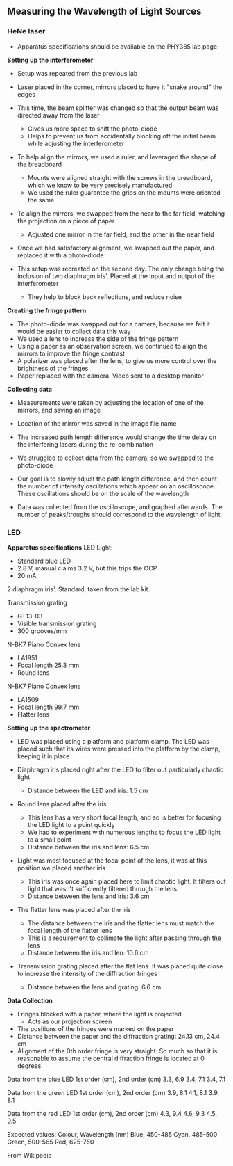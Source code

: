 ## Measuring the Wavelength of Light Sources

### HeNe laser

- Apparatus specifications should be available on the PHY385 lab page

**Setting up the interferometer**

- Setup was repeated from the previous lab

- Laser placed in the corner, mirrors placed to have it "snake around" the edges

- This time, the beam splitter was changed so that the output beam was directed away from the laser
	- Gives us more space to shift the photo-diode
	- Helps to prevent us from accidentally blocking off the initial beam while adjusting the interferometer

- To help align the mirrors, we used a ruler, and leveraged the shape of the breadboard
	- Mounts were aligned straight with the screws in the breadboard, which we know to be very precisely manufactured
	- We used the ruler guarantee the grips on the mounts were oriented the same

- To align the mirrors, we swapped from the near to the far field, watching the projection on a piece of paper
	- Adjusted one mirror in the far field, and the other in the near field

- Once we had satisfactory alignment, we swapped out the paper, and replaced it with a photo-diode

- This setup was recreated on the second day. The only change being the inclusion of two diaphragm iris'. Placed at the input and output of the interferometer
	- They help to block back reflections, and reduce noise

**Creating the fringe pattern**
- The photo-diode was swapped out for a camera, because we felt it would be easier to collect data this way
- We used a lens to increase the side of the fringe pattern
- Using a paper as an observation screen, we continued to align the mirrors to improve the fringe contrast
- A polarizer was placed after the lens, to give us more control over the brightness of the fringes
- Paper replaced with the camera. Video sent to a desktop monitor

**Collecting data**
- Measurements were taken by adjusting the location of one of the mirrors, and saving an image
- Location of the mirror was saved in the image file name
- The increased path length difference would change the time delay on the interfering lasers during the re-combination

- We struggled to collect data from the camera, so we swapped to the photo-diode
- Our goal is to slowly adjust the path length difference, and then count the number of intensity oscillations which appear on an oscilloscope. These oscillations should be on the scale of the wavelength
- Data was collected from the oscilloscope, and graphed afterwards. The number of peaks/troughs should correspond to the wavelength of light

### LED

**Apparatus specifications**
LED Light:
- Standard blue LED
- 2.8 V, manual claims 3.2 V, but this trips the OCP
- 20 mA

2 diaphragm iris'. Standard, taken from the lab kit.

Transmission grating
- GT13-03
- Visible transmission grating
- 300 grooves/mm

N-BK7 Piano Convex lens
- LA1951
- Focal length 25.3 mm
- Round lens

N-BK7 Piano Convex lens
- LA1509
- Focal length 99.7 mm
- Flatter lens

**Setting up the spectrometer**
- LED was placed using a platform and platform clamp. The LED was placed such that its wires were pressed into the platform by the clamp, keeping it in place

- Diaphragm iris placed right after the LED to filter out particularly chaotic light
	- Distance between the LED and iris: 1.5 cm

- Round lens placed after the iris
	- This lens has a very short focal length, and so is better for focusing the LED light to a point quickly
	- We had to experiment with numerous lengths to focus the LED light to a small point
	- Distance between the iris and lens: 6.5 cm

- Light was most focused at the focal point of the lens, it was at this position we placed another iris
	- This iris was once again placed here to limit chaotic light. It filters out light that wasn't sufficiently filtered through the lens
	- Distance between the lens and iris: 3.6 cm

- The flatter lens was placed after the iris
	- The distance between the iris and the flatter lens must match the focal length of the flatter lens
	- This is a requirement to collimate the light after passing through the lens
	- Distance between the iris and len: 10.6 cm

- Transmission grating placed after the flat lens. It was placed quite close to increase the intensity of the diffraction fringes
	- Distance between the lens and grating: 6.6 cm

**Data Collection**
- Fringes blocked with a paper, where the light is projected
	- Acts as our projection screen
- The positions of the fringes were marked on the paper
- Distance between the paper and the diffraction grating: 24.13 cm, 24.4 cm
- Alignment of the 0th order fringe is very straight. So much so that it is reasonable to assume the central diffraction fringe is located at 0 degrees

Data from the blue LED
1st order (cm), 2nd order (cm)
3.3, 6.9
3.4, 7.1
3.4, 7.1

Data from the green LED
1st order (cm), 2nd order (cm)
3.9, 8.1
4.1, 8.1
3.9, 8.1

Data from the red LED
1st order (cm), 2nd order (cm)
4.3, 9.4
4.6, 9.3
4.5, 9.5

Expected values:
Colour, Wavelength (nm)
Blue, 450-485
Cyan, 485-500
Green, 500-565
Red, 625-750

From Wikipedia
